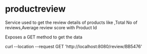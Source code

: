 # productreview
Service used to get the review details of products like ,Total No of reviews,Average review score with Product Id

Exposes a GET method to get the data

curl --location --request GET 'http://localhost:8080/review/BB5476'

